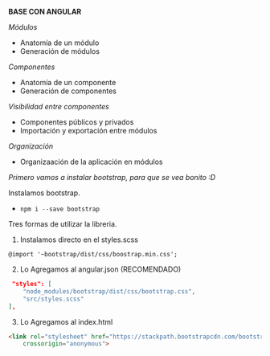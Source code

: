 **BASE CON ANGULAR**

*Módulos*
- Anatomía de un módulo
- Generación de módulos

*Componentes*

- Anatomía de un componente
- Generación de componentes

*Visibilidad entre componentes*
- Componentes públicos y privados
- Importación y exportación entre módulos

*Organización*
- Organizaación de la aplicación en módulos

_Primero vamos a instalar bootstrap, para que se vea bonito :D_

Instalamos bootstrap.
- `npm i --save bootstrap`

Tres formas de utilizar la libreria.
1) Instalamos directo en el styles.scss

`@import '~bootstrap/dist/css/boostrap.min.css';`

2) Lo Agregamos al angular.json (RECOMENDADO)
```json
 "styles": [
    "node_modules/bootstrap/dist/css/bootstrap.css",
    "src/styles.scss"
],
```

3) Lo Agregamos al index.html
```html
<link rel="stylesheet" href="https://stackpath.bootstrapcdn.com/bootstrap/4.1.3/css/bootstrap.min.css" integrity="sha384-MCw98/SFnGE8fJT3GXwEOngsV7Zt27NXFoaoApmYm81iuXoPkFOJwJ8ERdknLPMO"
    crossorigin="anonymous">
```
